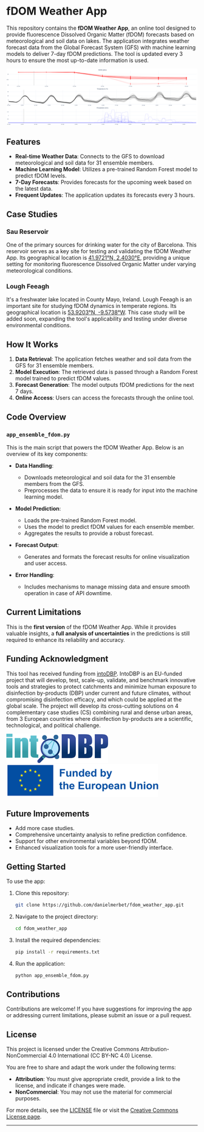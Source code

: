 # fDOM Weather App

This repository contains the **fDOM Weather App**, an online tool designed to provide fluorescence Dissolved Organic Matter (fDOM) forecasts based on meteorological and soil data on lakes. The application integrates weather forecast data from the Global Forecast System (GFS) with machine learning models to deliver 7-day fDOM predictions. The tool is updated every 3 hours to ensure the most up-to-date information is used.

![example](./images/example.png)

## Features

- **Real-time Weather Data**: Connects to the GFS to download meteorological and soil data for 31 ensemble members.
- **Machine Learning Model**: Utilizes a pre-trained Random Forest model to predict fDOM levels.
- **7-Day Forecasts**: Provides forecasts for the upcoming week based on the latest data.
- **Frequent Updates**: The application updates its forecasts every 3 hours.

## Case Studies

### Sau Reservoir

One of the primary sources for drinking water for the city of Barcelona. This reservoir serves as a key site for testing and validating the fDOM Weather App. Its geographical location is [41.9721°N, 2.4030°E](https://www.google.com/maps?q=41.9721,2.4030 "target=_blank"), providing a unique setting for monitoring fluorescence Dissolved Organic Matter under varying meteorological conditions.

### Lough Feeagh

It's a freshwater lake located in County Mayo, Ireland. Lough Feeagh is an important site for studying fDOM dynamics in temperate regions. Its geographical location is [53.9203°N, -9.5738°W](https://www.google.com/maps?q=53.9203,-9.5738 "target=_blank"). This case study will be added soon, expanding the tool's applicability and testing under diverse environmental conditions.

## How It Works

1. **Data Retrieval**: The application fetches weather and soil data from the GFS for 31 ensemble members.
2. **Model Execution**: The retrieved data is passed through a Random Forest model trained to predict fDOM values.
3. **Forecast Generation**: The model outputs fDOM predictions for the next 7 days.
4. **Online Access**: Users can access the forecasts through the online tool. 

## Code Overview

### `app_ensemble_fdom.py`

This is the main script that powers the fDOM Weather App. Below is an overview of its key components:

- **Data Handling**:
  - Downloads meteorological and soil data for the 31 ensemble members from the GFS.
  - Preprocesses the data to ensure it is ready for input into the machine learning model.

- **Model Prediction**:
  - Loads the pre-trained Random Forest model.
  - Uses the model to predict fDOM values for each ensemble member.
  - Aggregates the results to provide a robust forecast.

- **Forecast Output**:
  - Generates and formats the forecast results for online visualization and user access.

- **Error Handling**:
  - Includes mechanisms to manage missing data and ensure smooth operation in case of API downtime.

## Current Limitations

This is the **first version** of the fDOM Weather App. While it provides valuable insights, a **full analysis of uncertainties** in the predictions is still required to enhance its reliability and accuracy.

## Funding Acknowledgment

This tool has received funding from [intoDBP](https://intodbp.eu/ "target=_blank"). IntoDBP is an EU-funded project that will develop, test, scale-up, validate, and benchmark innovative tools and strategies to protect catchments and minimize human exposure to disinfection by-products (DBP) under current and future climates, without compromising disinfection efficacy, and which could be applied at the global scale. The project will develop its cross-cutting solutions on 4 complementary case studies (CS) combining rural and dense urban areas, from 3 European countries where disinfection by-products are a scientific, technological, and political challenge.

![intoDBP](./images/intodbp.png)
![eu](./images/eu.png)

## Future Improvements

- Add more case studies.
- Comprehensive uncertainty analysis to refine prediction confidence.
- Support for other environmental variables beyond fDOM.
- Enhanced visualization tools for a more user-friendly interface.


## Getting Started

To use the app:

1. Clone this repository:
   ```bash
   git clone https://github.com/danielmerbet/fdom_weather_app.git
   ```
2. Navigate to the project directory:
   ```bash
   cd fdom_weather_app
   ```
3. Install the required dependencies:
   ```bash
   pip install -r requirements.txt
   ```
4. Run the application:
   ```bash
   python app_ensemble_fdom.py
   ```

## Contributions

Contributions are welcome! If you have suggestions for improving the app or addressing current limitations, please submit an issue or a pull request.

## License

This project is licensed under the Creative Commons Attribution-NonCommercial 4.0 International (CC BY-NC 4.0) License. 

You are free to share and adapt the work under the following terms:
- **Attribution**: You must give appropriate credit, provide a link to the license, and indicate if changes were made.
- **NonCommercial**: You may not use the material for commercial purposes.

For more details, see the [LICENSE](LICENSE) file or visit the [Creative Commons License page](https://creativecommons.org/licenses/by-nc/4.0/).

---

